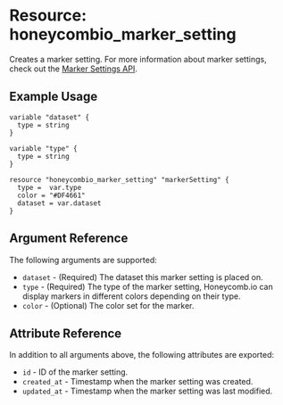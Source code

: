 # Resource: honeycombio_marker_setting

Creates a marker setting. For more information about marker settings, check out the [Marker Settings API](https://docs.honeycomb.io/api/marker-settings/).

## Example Usage

```hcl
variable "dataset" {
  type = string
}

variable "type" {
  type = string
}

resource "honeycombio_marker_setting" "markerSetting" {
  type =  var.type
  color = "#DF4661"
  dataset = var.dataset
}
```

## Argument Reference

The following arguments are supported:

* `dataset` - (Required) The dataset this marker setting is placed on.
* `type` - (Required) The type of the marker setting, Honeycomb.io can display markers in different colors depending on their type.
* `color` - (Optional) The color set for the marker.

## Attribute Reference

In addition to all arguments above, the following attributes are exported:

* `id` - ID of the marker setting.
* `created_at` - Timestamp when the marker setting was created.
* `updated_at` - Timestamp when the marker setting was last modified.
